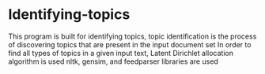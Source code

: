 # Identifying-topics
This program is built for identifying topics, topic identification is the process of discovering topics that are present in the input document set
In order to find all  types of topics in a given input text, Latent Dirichlet allocation algorithm is used 
nltk, gensim, and feedparser libraries are used 

